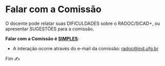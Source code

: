 # Falar com a Comissão

O docente pode relatar suas DIFICULDADES sobre o RADOC/SICAD+, ou apresentar SUGESTÕES para a comissão.

**Falar com a Comissão é <ins>SIMPLES</ins>**:
- A interação ocorre através do e-mail da comissão:  radoc@ind.ufg.br

Fim &#9997;
